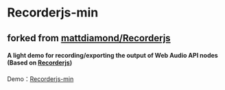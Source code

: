 # Recorderjs-min
forked from [mattdiamond/Recorderjs](https://github.com/mattdiamond/Recorderjs)
---

#### A light demo for recording/exporting the output of Web Audio API nodes (Based on [Recorderjs](https://github.com/mattdiamond/Recorderjs))


Demo：[Recorderjs-min](http://phuud.info/Recorderjs-min)